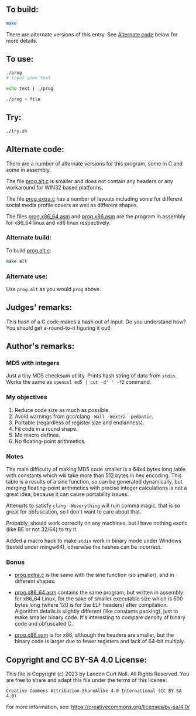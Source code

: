## To build:

```sh
make
```

There are alternate versions of this entry. See [Alternate
code](#alternate-code) below for more details.


## To use:

```sh
./prog
# input some text

echo text | ./prog

./prog < file
```


## Try:

```sh
./try.sh
```


## Alternate code:

There are a number of alternate versions for this program, some in C and some in
assembly.

The file [prog.alt.c](prog.alt.c) is smaller and does not contain any
headers or any workaround for WIN32 based platforms.

The file [prog.extra.c](prog.extra.c) has a number of layouts including some for
different social media profile covers as well as different shapes.

The files [prog.x86_64.asm](prog.x86_64.asm) and [prog.x86.asm](prog.x86.asm)
are the program in assembly for x86_64 linux and x86 linux respectively.


### Alternate build:

To build [prog.alt.c](prog.alt.c):

```sh
make alt
```


### Alternate use:

Use `prog.alt` as you would `prog` above.


## Judges' remarks:

This hash of a C code makes a hash out of input.
Do you understand how?
You should get a-round-to-it figuring it out!


## Author's remarks:

### MD5 with integers

Just a tiny MD5 checksum utility. Prints hash string of data from `stdin`.
Works the same as `openssl md5 | cut -d' ' -f2` command.

### My objectives

1. Reduce code size as much as possible.
2. Avoid warnings from gcc/clang `-Wall -Wextra -pedantic`.
3. Portable (regardless of register size and endianness).
4. Fit code in a round shape.
5. Mo macro defines.
6. No floating-point arithmetics.


### Notes

The main difficulty of making MD5 code smaller is a 64x4 bytes long table with
constants which will take more than 512 bytes in hex encoding. This table is a
results of a sine function, so can be generated dynamically, but merging
floating-point arithmetics with precise integer calculations is not a great
idea, because it can cause portability issues.

Attempts to satisfy `clang -Weverything` will ruin comma magic, that is so great
for obfuscation, so I don't want to care about that.

Probably, should work correctly on any machines, but I have nothing exotic (like
BE or not 32/64) to try it.

Added a macro hack to make `stdin` work in binary mode under Windows (tested
under mingw64), otherwise the hashes can be incorrect.


### Bonus

- [prog.extra.c](prog.extra.c) is the same with the sine function (so smaller),
and in different shapes.

- [prog.x86_64.asm](prog.x86_64.asm) contains the same program, but written in
assembly for x86_64 Linux, for the sake of smaller executable size which is 500
bytes long (where 120 is for the ELF headers) after compilation. Algorithm
details is slightly different (like constants packing), just to make smaller
binary code. It's interesting to compare density of binary code and obfuscated
C.

- [prog.x86.asm](prog.x86.asm) is for x86, although the headers are smaller, but
the binary code is larger due to fewer registers and lack of 64-bit multiply.


## Copyright and CC BY-SA 4.0 License:

This file is Copyright (c) 2023 by Landon Curt Noll.  All Rights Reserved.
You are free to share and adapt this file under the terms of this license:

    Creative Commons Attribution-ShareAlike 4.0 International (CC BY-SA 4.0)

For more information, see: https://creativecommons.org/licenses/by-sa/4.0/

